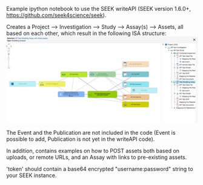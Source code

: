 Example ipython notebook to use the SEEK writeAPI (SEEK version 1.6.0+, https://github.com/seek4science/seek).
 
Creates a Project --> Investigation --> Study --> Assay(s) --> Assets, all based on each other, which result in the following ISA structure:
![alt text](https://raw.githubusercontent.com/hleonov/ipython_for_SEEK-API/master/ISA_Structure.png)

The Event and the Publication are not included in the code (Event is possible to add, Publication is not yet in the writeAPI code). 

In addition, contains examples on how to POST assets both based on uploads, or remote URLs, and an Assay with links to pre-existing assets.

'token' should contain a base64 encrypted "username:password" string to your SEEK instance. 


